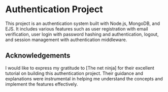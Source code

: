 # Authentication Project

This project is an authentication system built with Node.js, MongoDB, and EJS. It includes various features such as user registration with email verification, user login with password hashing and authentication, logout, and session management with authentication middleware.

## Acknowledgements

I would like to express my gratitude to [The net ninja] for their excellent tutorial on building this authentication project. Their guidance and explanations were instrumental in helping me understand the concepts and implement the features effectively.




